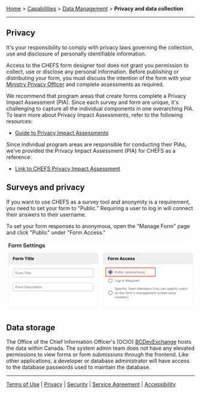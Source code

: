 [Home](index) > [Capabilities](Capabilities) > [Data Management](Data-Management) > **Privacy and data collection**
***

<!-- * [Privacy](#Privacy)
* [Surveys and privacy](#Surveys-and-privacy)
* [Data storage](#Data-storage) -->

## Privacy
It's your responsibility to comply with privacy laws governing the collection, use and disclosure of personally identifiable information. 

Access to the CHEFS form designer tool does not grant you permission to collect, use or disclose any personal information. Before publishing or distributing your form, you must discuss the intention of the form with your [Ministry Privacy Officer](https://www2.gov.bc.ca/gov/content?id=A749F080FC794D82A2CBD96BABA2ABEC) and complete assessments as required.

We recommend that program areas that create forms complete a Privacy Impact Assessment (PIA). Since each survey and form are unique, it's challenging to capture all the individual components in one overarching PIA. 
To learn more about Privacy Impact Assessments, refer to the following resources:

* [Guide to Privacy Impact Assessments](https://www2.gov.bc.ca/gov/content?id=CFA561FF833D42B68FDD9A818ECAFFBE)

Since individual program areas are responsible for conducting their PIAs, we’ve provided the Privacy Impact Assessment (PIA) for CHEFS as a reference:

* [Link to CHEFS Privacy Impact Assessment](https://bcgov.sharepoint.com/:b:/r/teams/00003/Shared%20Documents/%F0%9F%92%BB%20General/Common%20Components/Form%20Design%20and%20Submission/PIA/Previous%20Versions/CITZ23007%20-%2022-027%20CHEFS%20-%20PCT%20signed.pdf?csf=1&web=1&e=MUEEea)

## Surveys and privacy
<!-- **[Back to top](#top)** -->

If you want to use CHEFS as a survey tool and anonymity is a requirement, you need to set your form to "Public." Requiring a user to log in will connect their answers to their username. 

To set your form responses to anonymous, open the "Manage Form" page and click "Public" under "Form Access."

![img](images/privacy-surveys.png)

## Data storage
<!-- **[Back to top](#top)** -->

The Office of the Chief Information Officer's (OCIO) [BCDevExchange](https://bcdevexchange.org/) hosts the data within Canada. The system admin team does not have any elevated permissions to view forms or form submissions through the frontend. Like other applications, a developer or database administrator will have access to the database passwords used to maintain the database. 

***
[Terms of Use](Terms-of-Use) | [Privacy](Privacy) | [Security](Security) | [Service Agreement](Service-Agreement) | [Accessibility](Accessibility)